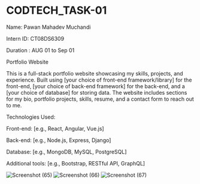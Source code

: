 # CODTECH_TASK-01

Name: Pawan Mahadev Muchandi

Intern ID: CT08DS6309

Duration : AUG 01 to Sep 01

Portfolio Website

This is a full-stack portfolio website showcasing my skills, projects, and experience. Built using [your choice of front-end framework/library] for the front-end, [your choice of back-end framework] for the back-end, and a [your choice of database] for storing data. The website includes sections for my bio, portfolio projects, skills, resume, and a contact form to reach out to me.

Technologies Used:

Front-end: [e.g., React, Angular, Vue.js]

Back-end: [e.g., Node.js, Express, Django]

Database: [e.g., MongoDB, MySQL, PostgreSQL]

Additional tools: [e.g., Bootstrap, RESTful API, GraphQL]

![Screenshot (65)](https://github.com/user-attachments/assets/c1e32c2c-ec1b-4bc4-ac2f-a1d7b1525e32)
![Screenshot (66)](https://github.com/user-attachments/assets/b1f32557-011e-433f-8b1f-298046043f39)
![Screenshot (67)](https://github.com/user-attachments/assets/ba6c045c-5ec3-498d-afde-21007c18f343)

